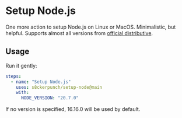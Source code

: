 # Setup Node.js

One more action to setup Node.js on Linux or MacOS. Minimalistic, but helpful. Supports almost all versions from [official distributive](https://nodejs.org/dist/).

## Usage

Run it gently:

```yaml
steps:
  - name: "Setup Node.js"
    uses: s8ckerpunch/setup-node@main
    with:
      NODE_VERSION: "20.7.0"
```

If no version is specified, 16.16.0 will be used by default.
